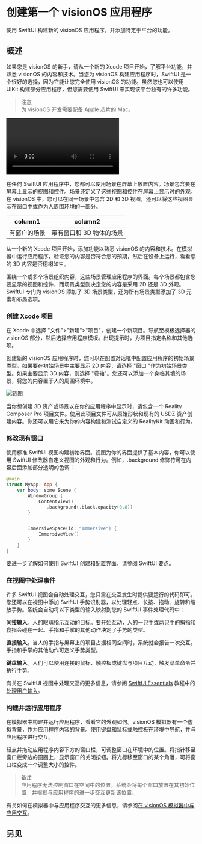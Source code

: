 # 创建第一个 visionOS 应用程序

使用 SwiftUI 构建新的 visionOS 应用程序，并添加特定于平台的功能。

## 概述

如果您是 visionOS 的新手，请从一个新的 Xcode 项目开始，了解平台功能，并熟悉 visionOS 的内容和技术。当您为 visionOS 构建应用程序时，SwiftUI 是一个很好的选择，因为它能让您完全使用 visionOS 的功能。虽然您也可以使用 UIKit 构建部分应用程序，但您需要使用 SwiftUI 来实现该平台独有的许多功能。

> 注意  
> 为 visionOS 开发需要配备 Apple 芯片的 Mac。

<video controls src="https://docs-assets.developer.apple.com/published/40f2eeb392d88ba3d5475db92289a1e3/multiple-apps-overview.mp4" title="视频"></video>

在任何 SwiftUI 应用程序中，您都可以使用场景在屏幕上放置内容。场景包含要在屏幕上显示的视图和控件。场景还定义了这些视图和控件在屏幕上显示时的外观。在 visionOS 中，您可以在同一场景中包含 2D 和 3D 视图，还可以将这些视图显示在窗口中或作为人周围环境的一部分。

column1 | column2
----- | -----
有窗户的场景 | 带有窗口和 3D 物体的场景

从一个新的 Xcode 项目开始，添加功能以熟悉 visionOS 的内容和技术。在模拟器中运行应用程序，验证您的内容是否符合您的预期，然后在设备上运行，看看您的 3D 内容是否栩栩如生。

围绕一个或多个场景组织内容，这些场景管理应用程序的界面。每个场景都包含您要显示的视图和控件，而场景类型则决定您的内容是采用 2D 还是 3D 外观。SwiftUI 专门为 visionOS 添加了 3D 场景类型，还为所有场景类型添加了 3D 元素和布局选项。

### 创建 Xcode 项目

在 Xcode 中选择 "文件">"新建">"项目"，创建一个新项目。导航至模板选择器的 visionOS 部分，然后选择应用程序模板。出现提示时，为项目指定名称和其他选项。

创建新的 visionOS 应用程序时，您可以在配置对话框中配置应用程序的初始场景类型。如果要在初始场景中主要显示 2D 内容，请选择 "窗口 "作为初始场景类型。如果主要显示 3D 内容，则选择 "卷轴"。您还可以添加一个身临其境的场景，将您的内容置于人的周围环境中。

![截图](https://docs-assets.developer.apple.com/published/8ce394114263dbab766500aa0ae209a6/xcode-template-options~dark@2x.png)

当你想创建 3D 资产或场景以在你的应用程序中显示时，请包含一个 Reality Composer Pro 项目文件。使用此项目文件可从原始形状和现有的 USDZ 资产创建内容。你还可以用它来为你的内容构建和测试自定义的 RealityKit 动画和行为。

### 修改现有窗口

使用标准 SwiftUI 视图构建初始界面。视图为你的界面提供了基本内容，你可以使用 SwiftUI 修改器自定义视图的外观和行为。例如，.background 修饰符可在内容后面添加部分透明的色调：

```swift
@main
struct MyApp: App {
    var body: some Scene {
        WindowGroup {
            ContentView()
               .background(.black.opacity(0.8))
        }


        ImmersiveSpace(id: "Immersive") {
            ImmersiveView()
        }
    }
}
```

要进一步了解如何使用 SwiftUI 创建和配置界面，请参阅 SwiftUI 要点。

### 在视图中处理事件

许多 SwiftUI 视图会自动处理交互，您只需在交互发生时提供要运行的代码即可。您还可以在视图中添加 SwiftUI 手势识别器，以处理轻点、长按、拖动、旋转和缩放手势。系统会自动将以下类型的输入映射到您的 SwiftUI 事件处理代码中：

**间接输入**。人的眼睛指示互动的目标。要开始互动，人的一只手或两只手的拇指和食指会碰在一起。手指和手掌的其他动作决定了手势的类型。

**直接输入**。当人的手指与屏幕上的项目占据相同空间时，系统就会报告一次交互。手指和手掌的其他动作可定义手势类型。

**键盘输入**。人们可以使用连接的鼠标、触控板或键盘与项目互动，触发菜单命令并执行手势。

有关在 SwiftUI 视图中处理交互的更多信息，请参阅 [SwiftUI Essentials](https://developer.apple.com/tutorials/swiftui) 教程中的[处理用户输入](https://developer.apple.com/tutorials/swiftui/handling-user-input)。

### 构建并运行应用程序

在模拟器中构建并运行应用程序，看看它的外观如何。visionOS 模拟器有一个虚拟背景，作为应用程序内容的背景。使用键盘和鼠标或触控板在环境中导航，并与应用程序进行交互。

轻点并拖动应用程序内容下方的窗口栏，可调整窗口在环境中的位置。将指针移至窗口栏旁边的圆圈上，显示窗口的关闭按钮。将光标移至窗口的某个角落，可将窗口栏变成一个调整大小的控件。

> 备注  
> 应用程序无法控制窗口在空间中的位置。系统会将每个窗口放置在其初始位置，并根据与应用程序的进一步交互更新该位置。

有关如何在模拟器中与应用程序交互的更多信息，请参阅[在 visionOS 模拟器中与应用交互](https://developer.apple.com/documentation/Xcode/interacting-with-your-app-in-the-visionos-simulator)。

## 另见


